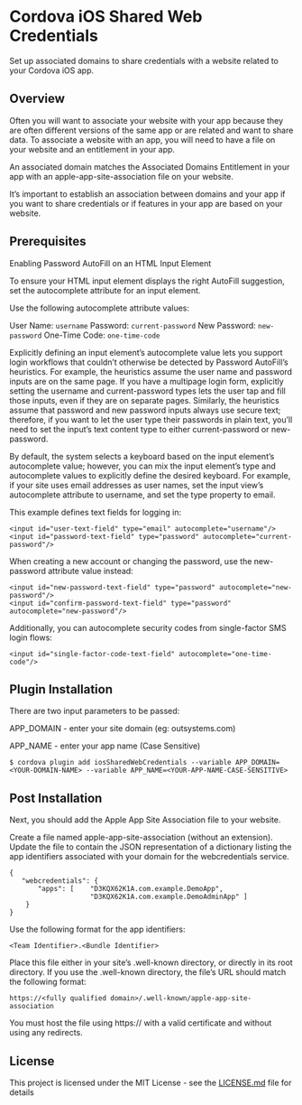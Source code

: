 # Cordova iOS Shared Web Credentials

Set up associated domains to share credentials with a website related to your Cordova iOS app.

## Overview

Often you will want to associate your website with your app because they are often different versions of the same app or are related and want to share data. To associate a website with an app, you will need to have a file on your website and an entitlement in your app.

An associated domain matches the Associated Domains Entitlement in your app with an apple-app-site-association file on your website.

It’s important to establish an association between domains and your app if you want to share credentials or if features in your app are based on your website.

## Prerequisites

Enabling Password AutoFill on an HTML Input Element

To ensure your HTML input element displays the right AutoFill suggestion, set the autocomplete attribute for an input element.

Use the following autocomplete attribute values:

User Name: ```username```
Password: ```current-password```
New Password: ```new-password```
One-Time Code: ```one-time-code```


Explicitly defining an input element’s autocomplete value lets you support login workflows that couldn’t otherwise be detected by Password AutoFill’s heuristics. For example, the heuristics assume the user name and password inputs are on the same page. If you have a multipage login form, explicitly setting the username and current-password types lets the user tap and fill those inputs, even if they are on separate pages. Similarly, the heuristics assume that password and new password inputs always use secure text; therefore, if you want to let the user type their passwords in plain text, you’ll need to set the input’s text content type to either current-password or new-password.

By default, the system selects a keyboard based on the input element’s autocomplete value; however, you can mix the input element’s type and autocomplete values to explicitly define the desired keyboard. For example, if your site uses email addresses as user names, set the input view’s autocomplete attribute to username, and set the type property to email.

This example defines text fields for logging in:
```
<input id="user-text-field" type="email" autocomplete="username"/>
<input id="password-text-field" type="password" autocomplete="current-password"/>
```

When creating a new account or changing the password, use the new-password attribute value instead:
```
<input id="new-password-text-field" type="password" autocomplete="new-password"/>
<input id="confirm-password-text-field" type="password" autocomplete="new-password"/>
```

Additionally, you can autocomplete security codes from single-factor SMS login flows:
```
<input id="single-factor-code-text-field" autocomplete="one-time-code"/>
```

## Plugin Installation

There are two input parameters to be passed: 

APP_DOMAIN - enter your site domain (eg: outsystems.com)

APP_NAME - enter your app name (Case Sensitive)

```
$ cordova plugin add iosSharedWebCredentials --variable APP_DOMAIN=<YOUR-DOMAIN-NAME> --variable APP_NAME=<YOUR-APP-NAME-CASE-SENSITIVE>
```

## Post Installation
Next, you should add the Apple App Site Association file to your website.

Create a file named apple-app-site-association (without an extension). Update the file to contain the JSON representation of a dictionary listing the app identifiers associated with your domain for the webcredentials service.

```
{
   "webcredentials": {
       "apps": [    "D3KQX62K1A.com.example.DemoApp",
                    "D3KQX62K1A.com.example.DemoAdminApp" ]
    }
}
```

Use the following format for the app identifiers:

```
<Team Identifier>.<Bundle Identifier>
```

Place this file either in your site’s .well-known directory, or directly in its root directory. If you use the .well-known directory, the file’s URL should match the following format:

```
https://<fully qualified domain>/.well-known/apple-app-site-association
```

You must host the file using https:// with a valid certificate and without using any redirects.


## License

This project is licensed under the MIT License - see the [LICENSE.md](LICENSE.md) file for details
